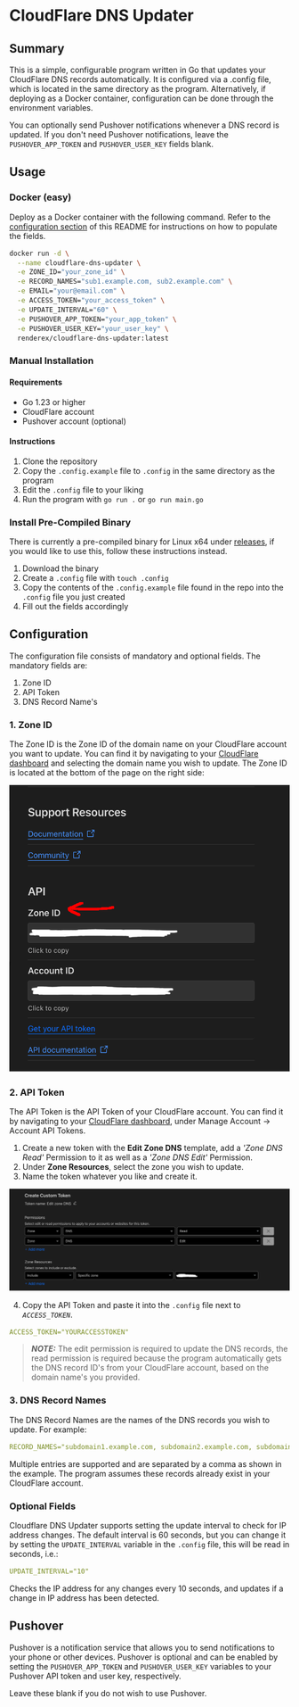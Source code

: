 # CloudFlare DNS Updater
## Summary
This is a simple, configurable program written in Go that updates your CloudFlare DNS records automatically. It is configured via a .config file, which is located in the same directory as the program. Alternatively, if deploying as a Docker container, configuration can be done through the environment variables.

You can optionally send Pushover notifications whenever a DNS record is updated. If you don't need Pushover notifications, leave the `PUSHOVER_APP_TOKEN` and `PUSHOVER_USER_KEY` fields blank.



## Usage
### Docker (easy)

Deploy as a Docker container with the following command. Refer to the [configuration section](#Configuration) of this README for instructions on how to populate the fields.

```bash
docker run -d \
  --name cloudflare-dns-updater \
  -e ZONE_ID="your_zone_id" \
  -e RECORD_NAMES="sub1.example.com, sub2.example.com" \
  -e EMAIL="your@email.com" \
  -e ACCESS_TOKEN="your_access_token" \
  -e UPDATE_INTERVAL="60" \
  -e PUSHOVER_APP_TOKEN="your_app_token" \
  -e PUSHOVER_USER_KEY="your_user_key" \
  renderex/cloudflare-dns-updater:latest
```


### Manual Installation

#### Requirements
- Go 1.23 or higher
- CloudFlare account
- Pushover account (optional)

#### Instructions

1. Clone the repository
2. Copy the `.config.example` file to `.config` in the same directory as the program
3. Edit the `.config` file to your liking
4. Run the program with `go run .` or `go run main.go`


### Install Pre-Compiled Binary

There is currently a pre-compiled binary for Linux x64 under [releases](https://github.com/amr-as90/cloudflare-dns-updater/releases/), if you would like to use this, follow these instructions instead.

1. Download the binary
2. Create a `.config` file with `touch .config`
3. Copy the contents of the `.config.example` file found in the repo into the `.config` file you just created
4. Fill out the fields accordingly

<a id="Configuration"></a>
## Configuration

The configuration file consists of mandatory and optional fields. The mandatory fields are:
1. Zone ID
2. API Token
4. DNS Record Name's

### 1. Zone ID
The Zone ID is the Zone ID of the domain name on your CloudFlare account you want to update. You can find it by navigating to your [CloudFlare dashboard](https://dash.cloudflare.com) and selecting the domain name you wish to update. The Zone ID is located at the bottom of the page on the right side:

![Zone ID](images/zone-id.png)

### 2. API Token
The API Token is the API Token of your CloudFlare account. You can find it by navigating to your [CloudFlare dashboard](https://dash.cloudflare.com), under Manage Account -> Account API Tokens.

1. Create a new token with the **Edit Zone DNS** template, add a *'Zone DNS Read'* Permission to it as well as a *'Zone DNS Edit'* Permission.
2. Under **Zone Resources**, select the zone you wish to update.
3. Name the token whatever you like and create it.


![API Token](images/api-token.png)

4. Copy the API Token and paste it into the `.config` file next to *`ACCESS_TOKEN`*.

```yml
ACCESS_TOKEN="YOURACCESSTOKEN"
```

> **_NOTE:_**  The edit permission is required to update the DNS records, the read permission is required because the program automatically gets the DNS record ID's from your CloudFlare account, based on the domain name's you provided.

### 3. DNS Record Names
The DNS Record Names are the names of the DNS records you wish to update. For example:

```yml
RECORD_NAMES="subdomain1.example.com, subdomain2.example.com, subdomain3.example.com"
```

Multiple entries are supported and are separated by a comma as shown in the example. The program assumes these records already exist in your CloudFlare account.


### Optional Fields

Cloudflare DNS Updater supports setting the update interval to check for IP address changes. The default interval is 60 seconds, but you can change it by setting the `UPDATE_INTERVAL` variable in the `.config` file, this will be read in seconds, i.e.:
```yml
UPDATE_INTERVAL="10"
```
Checks the IP address for any changes every 10 seconds, and updates if a change in IP address has been detected.

## Pushover
Pushover is a notification service that allows you to send notifications to your phone or other devices. Pushover is optional and can be enabled by setting the  `PUSHOVER_APP_TOKEN` and `PUSHOVER_USER_KEY` variables to your Pushover API token and user key, respectively. 

Leave these blank if you do not wish to use Pushover.

